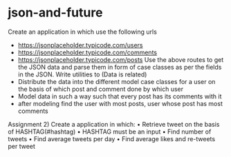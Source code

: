 # json-and-future
Create an application in which use the following urls
- https://jsonplaceholder.typicode.com/users
- https://jsonplaceholder.typicode.com/comments
- https://jsonplaceholder.typicode.com/posts
Use the above routes to get the JSON data and parse them in form of case classes
as per the fields in the JSON.
Write utilities to (Data is related)
- Distribute the data into the different model case classes for a user on the basis of
which post and comment done by which user
- Model data in such a way such that every post has its comments with it
- after modeling find the user with most posts, user whose post has most comments


Assignment 2) Create a application in which:
• Retrieve tweet on the basis of HASHTAG(#hashtag)
• HASHTAG must be an input
• Find number of tweets
• Find average tweets per day
• Find average likes and re-tweets per tweet